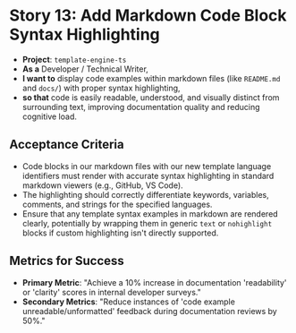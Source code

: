 # Story 13: Add Markdown Code Block Syntax Highlighting

- **Project**: `template-engine-ts`
- **As a** Developer / Technical Writer,
- **I want to** display code examples within markdown files (like `README.md` and `docs/`) with proper syntax highlighting,
- **so that** code is easily readable, understood, and visually distinct from surrounding text, improving documentation quality and reducing cognitive load.

## Acceptance Criteria

- Code blocks in our markdown files with our new template language identifiers must render with accurate syntax highlighting in standard markdown viewers (e.g., GitHub, VS Code).
- The highlighting should correctly differentiate keywords, variables, comments, and strings for the specified languages.
- Ensure that any template syntax examples in markdown are rendered clearly, potentially by wrapping them in generic `text` or `nohighlight` blocks if custom highlighting isn't directly supported.

## Metrics for Success

- **Primary Metric**: "Achieve a 10% increase in documentation 'readability' or 'clarity' scores in internal developer surveys."
- **Secondary Metrics**: "Reduce instances of 'code example unreadable/unformatted' feedback during documentation reviews by 50%."

